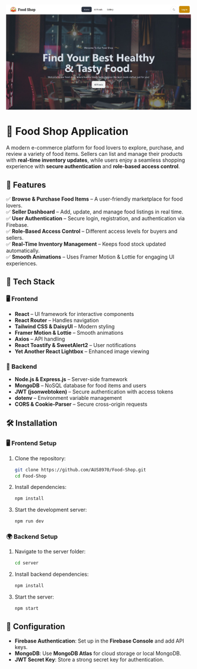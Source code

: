 <img src="https://github.com/AUS8970/Food-Shop/blob/main/Screenshot%202025-02-05%20181601.jpg" alt="Web Image" border="0">

# 🍔 **Food Shop Application**  

A modern e-commerce platform for food lovers to explore, purchase, and review a variety of food items. Sellers can list and manage their products with **real-time inventory updates**, while users enjoy a seamless shopping experience with **secure authentication** and **role-based access control**.

## 🌟 **Features**  
✅ **Browse & Purchase Food Items** – A user-friendly marketplace for food lovers.  
✅ **Seller Dashboard** – Add, update, and manage food listings in real time.  
✅ **User Authentication** – Secure login, registration, and authentication via Firebase.  
✅ **Role-Based Access Control** – Different access levels for buyers and sellers.  
✅ **Real-Time Inventory Management** – Keeps food stock updated automatically.  
✅ **Smooth Animations** – Uses Framer Motion & Lottie for engaging UI experiences.  

## 🚀 **Tech Stack**  

### 🖥️ Frontend  
- **React** – UI framework for interactive components  
- **React Router** – Handles navigation  
- **Tailwind CSS & DaisyUI** – Modern styling  
- **Framer Motion & Lottie** – Smooth animations  
- **Axios** – API handling  
- **React Toastify & SweetAlert2** – User notifications  
- **Yet Another React Lightbox** – Enhanced image viewing  

### 🔗 Backend  
- **Node.js & Express.js** – Server-side framework  
- **MongoDB** – NoSQL database for food items and users  
- **JWT (jsonwebtoken)** – Secure authentication with access tokens  
- **dotenv** – Environment variable management  
- **CORS & Cookie-Parser** – Secure cross-origin requests  

## 🛠️ **Installation**  

### 🖥️ **Frontend Setup**  
1. Clone the repository:  
   ```sh
   git clone https://github.com/AUS8970/Food-Shop.git
   cd Food-Shop
   ```
2. Install dependencies:  
   ```sh
   npm install
   ```
3. Start the development server:  
   ```sh
   npm run dev
   ```

### 🌍 **Backend Setup**
1. Navigate to the server folder:
   ```sh
   cd server
   ```
2. Install backend dependencies:
   ```sh
   npm install
   ```
3. Start the server:
   ```sh
   npm start
   ```

## 🔧 **Configuration**  
- **Firebase Authentication**: Set up in the **Firebase Console** and add API keys.
- **MongoDB**: Use **MongoDB Atlas** for cloud storage or local MongoDB.
- **JWT Secret Key**: Store a strong secret key for authentication.
